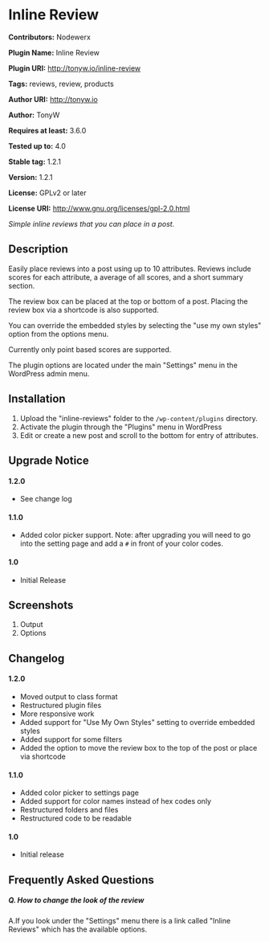 # Inline Review

**Contributors:** Nodewerx

**Plugin Name:** Inline Review

**Plugin URI:** http://tonyw.io/inline-review

**Tags:** reviews, review, products

**Author URI:** http://tonyw.io

**Author:** TonyW

**Requires at least:** 3.6.0

**Tested up to:** 4.0

**Stable tag:** 1.2.1

**Version:** 1.2.1

**License:** GPLv2 or later

**License URI:** http://www.gnu.org/licenses/gpl-2.0.html

*Simple inline reviews that you can place in a post.*

## Description


Easily place reviews into a post using up to 10 attributes. Reviews include scores for each attribute, a average of all scores, and a short summary section.

The review box can be placed at the top or bottom of a post. Placing the review box via a shortcode is also supported.

You can override the embedded styles by selecting the "use my own styles" option from the options menu.

Currently only point based scores are supported.

The plugin options are located under the main "Settings" menu in the WordPress admin menu.

## Installation

1. Upload the "inline-reviews" folder to the `/wp-content/plugins` directory.
2. Activate the plugin through the "Plugins" menu in WordPress
3. Edit or create a new post and scroll to the bottom for entry of attributes.

## Upgrade Notice

#### 1.2.0
- See change log

#### 1.1.0
- Added color picker support. Note: after upgrading you will need to go into the setting page and add a `#` in front of your color codes.

#### 1.0
- Initial Release

## Screenshots

1. Output
2. Options

## Changelog

#### 1.2.0
* Moved output to class format
* Restructured plugin files
* More responsive work
* Added support for "Use My Own Styles" setting to override embedded styles
* Added support for some filters
* Added the option to move the review box to the top of the post or place via shortcode

#### 1.1.0
* Added color picker to settings page
* Added support for color names instead of hex codes only
* Restructured folders and files
* Restructured code to be readable

#### 1.0
* Initial release

## Frequently Asked Questions

##### Q. How to change the look of the review
A.If you look under the "Settings" menu there is a link called "Inline Reviews" which has the available options.